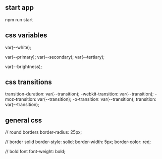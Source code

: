 ## start app
npm run start

## css variables
var(--white);

var(--primary);
var(--secondary);
var(--tertiary);

var(--brightness);

## css transitions
transition-duration: var(--transition);
-webkit-transition: var(--transition);
-moz-transition: var(--transition);
-o-transition: var(--transition);
transition: var(--transition);

## general css
// round borders
border-radius: 25px;

// border solid
border-style: solid;
border-width: 5px;
border-color: red;

// bold font
font-weight: bold;